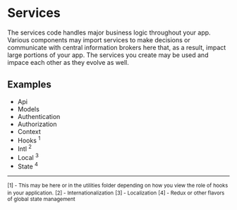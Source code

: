 # Services

The services code handles major business logic throughout your app. Various components may import services to make decisions or communicate with central information brokers here that, as a result, impact large portions of your app. The services you create may be used and impace each other as they evolve as well.

## Examples
* Api
* Models
* Authentication
* Authorization
* Context
* Hooks <sup>1</sup>
* Intl <sup>2</sup>
* Local <sup>3</sup>
* State <sup>4</sup>

<hr/>

<small>[1] - This may be here or in the utilities folder depending on how you view the role of hooks in your application.</small>
<small>[2] - Internationalization</small>
<small>[3] - Localization</small>
<small>[4] - Redux or other flavors of global state management</small>

